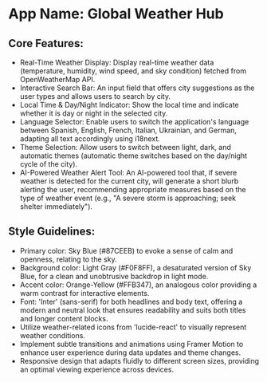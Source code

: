 # **App Name**: Global Weather Hub

## Core Features:

- Real-Time Weather Display: Display real-time weather data (temperature, humidity, wind speed, and sky condition) fetched from OpenWeatherMap API.
- Interactive Search Bar: An input field that offers city suggestions as the user types and allows users to search by city.
- Local Time & Day/Night Indicator: Show the local time and indicate whether it is day or night in the selected city.
- Language Selector: Enable users to switch the application's language between Spanish, English, French, Italian, Ukrainian, and German, adapting all text accordingly using i18next.
- Theme Selection: Allow users to switch between light, dark, and automatic themes (automatic theme switches based on the day/night cycle of the city).
- AI-Powered Weather Alert Tool: An AI-powered tool that, if severe weather is detected for the current city, will generate a short blurb alerting the user, recommending appropriate measures based on the type of weather event (e.g., "A severe storm is approaching; seek shelter immediately").

## Style Guidelines:

- Primary color: Sky Blue (#87CEEB) to evoke a sense of calm and openness, relating to the sky.
- Background color: Light Gray (#F0F8FF), a desaturated version of Sky Blue, for a clean and unobtrusive backdrop in light mode.
- Accent color: Orange-Yellow (#FFB347), an analogous color providing a warm contrast for interactive elements.
- Font: 'Inter' (sans-serif) for both headlines and body text, offering a modern and neutral look that ensures readability and suits both titles and longer content blocks.
- Utilize weather-related icons from 'lucide-react' to visually represent weather conditions.
- Implement subtle transitions and animations using Framer Motion to enhance user experience during data updates and theme changes.
- Responsive design that adapts fluidly to different screen sizes, providing an optimal viewing experience across devices.